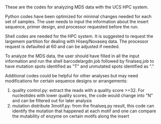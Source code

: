 These are the codes for analyzing MDS data with the UCS HPC system.

Python codes have been optimized for minimal changes needed for each set of samples.
  The user needs to input the information about the insert sequence, primer design, and processor requested before the run.
  
Shell codes are needed for the HPC system.
  It is suggested to request the largemem partition for dealing with Hiseq/Novaseq data.
  The processor request is defaulted at 60 and can be adjusted if needed.

To analyze the MDS data, the user should have filled in all the input information and run the shell barcodelargdn.job followed by finalseq.job to have mutation spots identified as "T" and unmutated spots identified as "."

Additional codes could be helpful for other analyses but may need modifications for certain sequence designs or arrangements:
1. quality control.py: extract the reads with a quality score >=32. For nucleotides with lower quality scores, the code would change into "N" and can be filtered out for later analysis
2. mutation distribute 3motif.py: from the finalseq.py result, this code can identify the mutation that happened at each motif and one can compare the mutability of enzyme on certain motifs along the insert 
